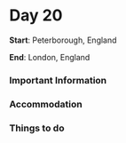 # Day 20

**Start**: Peterborough, England

**End**: London, England

### Important Information

### Accommodation

### Things to do

#### 




